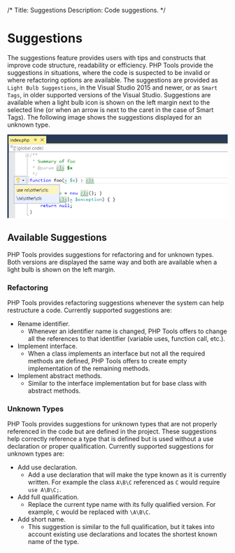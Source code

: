 /*
Title: Suggestions
Description: Code suggestions.
*/

# Suggestions

The suggestions feature provides users with tips and constructs that improve code structure, readability or efficiency.
PHP Tools provide the suggestions in situations, where the code is suspected to be invalid or where refactoring options are available.
The suggestions are provided as `Light Bulb Suggestions`, in the Visual Studio 2015 and newer, or as `Smart Tags`, in older supported versions of the Visual Studio. 
Suggestions are available when a light bulb icon is shown on the left margin next to the selected line (or when an arrow is next to the caret in the case of Smart Tags).
The following image shows the suggestions displayed for an unknown type.

![Displayed suggestions](imgs/suggestions.png)

## Available Suggestions

PHP Tools provides suggestions for refactoring and for unknown types. 
Both versions are displayed the same way and both are available when a light bulb is shown on the left margin.

### Refactoring

PHP Tools provides refactoring suggestions whenever the system can help restructure a code.
Currently supported suggestions are:

- Rename identifier.
  - Whenever an identifier name is changed, PHP Tools offers to change all the references to that identifier (variable uses, function call, etc.).
- Implement interface.
  - When a class implements an interface but not all the required methods are defined, PHP Tools offers to create empty implementation of the remaining methods.
- Implement abstract methods.
  - Similar to the interface implementation but for base class with abstract methods.

### Unknown Types

PHP Tools provides suggestions for unknown types that are not properly referenced in the code but are defined in the project.
These suggestions help correctly reference a type that is defined but is used without a use declaration or proper qualification.
Currently supported suggestions for unknown types are:

- Add use declaration.
  - Add a use declaration that will make the type known as it is currently written. For example the class `A\B\C` referenced as `C` would require `use A\B\C;`.
- Add full qualification.
  - Replace the current type name with its fully qualified version. For example, `C` would be replaced with `\A\B\C`.
- Add short name.
  - This suggestion is similar to the full qualification, but it takes into account existing use declarations and locates the shortest known name of the type.
